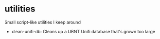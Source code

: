# utilities
Small script-like utilities I keep around

* clean-unifi-db: Cleans up a UBNT Unifi database that's grown too large
